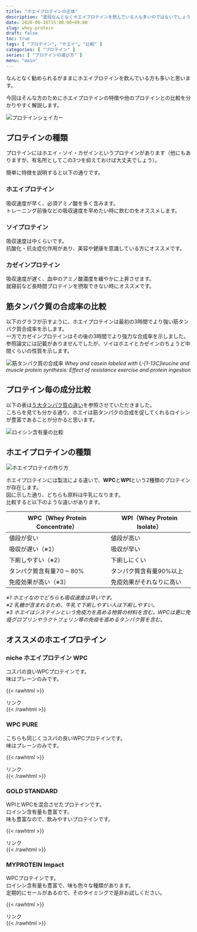 ```yaml
---
title: "ホエイプロテインの正体"
description: "普段なんとなくホエイプロテインを飲んでいる人も多いのではないでしょうか？そんなホエイプロテインについて他のプロテインとは何が違うのか解説します。"
date: 2020-06-16T15:00:00+09:00
slug: whey-protein
draft: false
toc: true
tags: [ "プロテイン", "ホエイ", "比較" ]
categories: [ "プロテイン" ]
series: [ "プロテインの選び方" ]
menu: "main"
---
```


なんとなく勧められるがままにホエイプロテインを飲んでいる方も多いと思います。  

今回はそんな方のためにホエイプロテインの特徴や他のプロテインとの比較を分かりやすく解説します。  

![プロテインシェイカー](/img/sports_protein_shaker.png)

## プロテインの種類
プロテインにはホエイ・ソイ・カゼインというプロテインがあります（他にもありますが、有名所としてこの3つを抑えておけば大丈夫でしょう）。  

簡単に特徴を説明すると以下の通りです。  

### ホエイプロテイン
吸収速度が早く、必須アミノ酸を多く含みます。  
トレーニング前後などの吸収速度を早めたい時に飲むのをオススメします。  

### ソイプロテイン
吸収速度は中くらいです。  
抗酸化・抗炎症化作用があり、美容や健康を意識している方にオススメです。  

### カゼインプロテイン
吸収速度が遅く、血中のアミノ酸濃度を緩やかに上昇させます。  
就寝前など長時間プロテインを摂取できない時にオススメです。  

## 筋タンパク質の合成率の比較

以下のグラフが示すように、ホエイプロテインは最初の3時間でより強い筋タンパク質合成率を示します。  
一方でカゼインプロテインはその後の3時間でより強力な合成率を示しました。  
参照論文には記載がありませんでしたが、ソイはホエイとカゼインのちょうど中間くらいの性質を示します。  

![筋タンパク質の合成率](/img/muscle_protein_synthesis.jpg)
*Whey and casein labeled with L-[1-13C]leucine and muscle protein synthesis: Effect of resistance exercise and protein ingestion*

## プロテイン毎の成分比較

以下の表は[５大タンパク質の違い](https://www.morinaga.co.jp/protein/columns/detail/?id=15&category=health)を参照させていただきました。  
こちらを見ても分かる通り、ホエイは筋タンパクの合成を促してくれるロイシンが豊富であることが分かると思います。  

![ロイシン含有量の比較](/img/protein_leucine_comparison.jpg)

## ホエイプロテインの種類

![ホエイプロテイの作り方](/img/how_to_make_whey_protein.png)

ホエイプロテインには製法による違いで、**WPC**と**WPI**という2種類のプロテインが存在します。  
図に示した通り、どちらも原料は牛乳になります。  
比較すると以下のような違いがあります。  


WPC（Whey Protein Concentrate） | WPI（Whey Protein Isolate）
--------------------------------|----------------------------
値段が安い                      | 値段が高い
吸収が遅い（※1）                | 吸収が早い
下痢しやすい（※2）              | 下痢しにくい
タンパク質含有量70 ~ 80%        | タンパク質含有量90%以上
免疫効果が高い（※3）            | 免疫効果がそれなりに高い


*※1 ホエイなのでどちらも吸収速度は早いです。*  
*※2 乳糖が含まれるため、牛乳で下痢しやすい人は下痢しやすい。*  
*※3 ホエイはシステインという免疫力を高める物質の材料を含む。WPCは更に免疫グロブリンやラクトフェリン等の免疫を高めるタンパク質を含む。*  

## オススメのホエイプロテイン

### niche ホエイプロテイン WPC

コスパの良いWPCプロテインです。  
味はプレーンのみです。  

{{< rawhtml >}}
<!-- START MoshimoAffiliateEasyLink -->
<script type="text/javascript">
(function(b,c,f,g,a,d,e){b.MoshimoAffiliateObject=a;
b[a]=b[a]||function(){arguments.currentScript=c.currentScript
||c.scripts[c.scripts.length-2];(b[a].q=b[a].q||[]).push(arguments)};
c.getElementById(a)||(d=c.createElement(f),d.src=g,
d.id=a,e=c.getElementsByTagName("body")[0],e.appendChild(d))})
(window,document,"script","//dn.msmstatic.com/site/cardlink/bundle.js","msmaflink");
msmaflink({"n":"ホエイプロテイン WPC プレーン 1kg 人工甘味料 無添加 プロテイン コンセントレート の ホエイプロテイン100 ！ 女性 にもおすすめ nichie ニチエー","b":"","t":"","d":"https:\/\/thumbnail.image.rakuten.co.jp","c_p":"\/@0_mall\/collagenkirei\/cabinet","p":["\/cart\/wpc-02.jpg","\/nakami\/wpc-01_1.jpg","\/item_page\/wpc_2.jpg"],"u":{"u":"https:\/\/item.rakuten.co.jp\/collagenkirei\/wpc-02\/","t":"rakuten","r_v":""},"aid":{"rakuten":"2035711","yahoo":"2036424"},"eid":"oas2l","s":"s"});
</script>
<div id="msmaflink-oas2l">リンク</div>
<!-- MoshimoAffiliateEasyLink END -->
{{< /rawhtml >}}

### WPC PURE

こちらも同じくコスパの良いWPCプロテインです。  
味はプレーンのみです。  

{{< rawhtml >}}
<!-- START MoshimoAffiliateEasyLink -->
<script type="text/javascript">
(function(b,c,f,g,a,d,e){b.MoshimoAffiliateObject=a;
b[a]=b[a]||function(){arguments.currentScript=c.currentScript
||c.scripts[c.scripts.length-2];(b[a].q=b[a].q||[]).push(arguments)};
c.getElementById(a)||(d=c.createElement(f),d.src=g,
d.id=a,e=c.getElementsByTagName("body")[0],e.appendChild(d))})
(window,document,"script","//dn.msmstatic.com/site/cardlink/bundle.js","msmaflink");
msmaflink({"n":"リミテスト ホエイプロテイン コーヒー 1kg WPC PURE 人工甘味料 香料 無添加 国産 国内自社工場製造","b":"","t":"","d":"https:\/\/thumbnail.image.rakuten.co.jp","c_p":"\/@0_mall\/limitest\/cabinet","p":["\/imgrc0075849423.jpg","\/item_wpc_moet.jpg","\/07161726\/imgrc0079499125.jpg"],"u":{"u":"https:\/\/item.rakuten.co.jp\/limitest\/70003300\/","t":"rakuten","r_v":""},"aid":{"rakuten":"2035711","yahoo":"2036424"},"eid":"OqY6M","s":"s"});
</script>
<div id="msmaflink-OqY6M">リンク</div>
<!-- MoshimoAffiliateEasyLink END -->
{{< /rawhtml >}}

### GOLD STANDARD

WPIとWPCを混合させたプロテインです。  
ロイシン含有量も豊富です。  
味も豊富なので、飲みやすいプロテインです。  

{{< rawhtml >}}
<!-- START MoshimoAffiliateEasyLink -->
<script type="text/javascript">
(function(b,c,f,g,a,d,e){b.MoshimoAffiliateObject=a;
b[a]=b[a]||function(){arguments.currentScript=c.currentScript
||c.scripts[c.scripts.length-2];(b[a].q=b[a].q||[]).push(arguments)};
c.getElementById(a)||(d=c.createElement(f),d.src=g,
d.id=a,e=c.getElementsByTagName("body")[0],e.appendChild(d))})
(window,document,"script","//dn.msmstatic.com/site/cardlink/bundle.js","msmaflink");
msmaflink({"n":"【送料無料】[目玉]【正規代理店】ゴールドスタンダード 100％ ホエイ プロテイン ダブルリッチチョコレート 2.27kgビターな大人のチョコレート味！ プロテイン 女性 Optimum Nutrition オプティマム [Informed choice]","b":"","t":"","d":"https:\/\/thumbnail.image.rakuten.co.jp","c_p":"\/@0_mall\/proteinusa\/cabinet\/item\/o_01","p":["\/op-05126.jpg","\/sub\/op-05126_1.jpg","\/sub\/op-05126_5.jpg"],"u":{"u":"https:\/\/item.rakuten.co.jp\/proteinusa\/op-02866\/","t":"rakuten","r_v":""},"aid":{"rakuten":"2035711","yahoo":"2036424"},"eid":"YU9b4","s":"s"});
</script>
<div id="msmaflink-YU9b4">リンク</div>
<!-- MoshimoAffiliateEasyLink END -->
{{< /rawhtml >}}

### MYPROTEIN Impact

WPCプロテインです。  
ロイシン含有量も豊富で、味も色々な種類があります。  
定期的にセールがあるので、そのタイミングで是非お試しください。  

{{< rawhtml >}}
<!-- START MoshimoAffiliateEasyLink -->
<script type="text/javascript">
(function(b,c,f,g,a,d,e){b.MoshimoAffiliateObject=a;
b[a]=b[a]||function(){arguments.currentScript=c.currentScript
||c.scripts[c.scripts.length-2];(b[a].q=b[a].q||[]).push(arguments)};
c.getElementById(a)||(d=c.createElement(f),d.src=g,
d.id=a,e=c.getElementsByTagName("body")[0],e.appendChild(d))})
(window,document,"script","//dn.msmstatic.com/site/cardlink/bundle.js","msmaflink");
msmaflink({"n":"マイプロテイン 公式 【MyProtein】　Impact　ホエイプロテイン　（チョコレートシリーズ） 1kg　約40食分【楽天海外直送】","b":"","t":"","d":"https:\/\/thumbnail.image.rakuten.co.jp","c_p":"\/@0_mall\/myprotein\/cabinet","p":["\/it\/10530943_1kg_choc_tp.jpg","\/s\/b2_rank2.jpg","\/io\/iwp_chocolate_1_25kg.jpg"],"u":{"u":"https:\/\/item.rakuten.co.jp\/myprotein\/10530943_1000_chocolate\/","t":"rakuten","r_v":""},"aid":{"rakuten":"2035711","yahoo":"2036424"},"eid":"6KGat","s":"s"});
</script>
<div id="msmaflink-6KGat">リンク</div>
<!-- MoshimoAffiliateEasyLink END -->
{{< /rawhtml >}}
